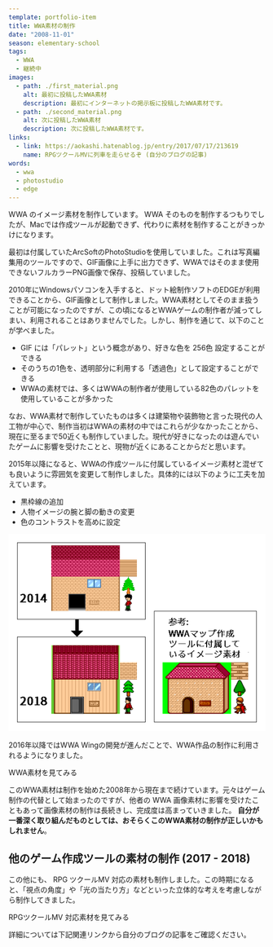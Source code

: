 ```yaml
---
template: portfolio-item
title: WWA素材の制作
date: "2008-11-01"
season: elementary-school
tags:
  - WWA
  - 継続中
images:
  - path: ./first_material.png
    alt: 最初に投稿したWWA素材
    description: 最初にインターネットの掲示板に投稿したWWA素材です。
  - path: ./second_material.png
    alt: 次に投稿したWWA素材
    description: 次に投稿したWWA素材です。
links:
  - link: https://aokashi.hatenablog.jp/entry/2017/07/17/213619
    name: RPGツクールMVに列車を走らせるぞ (自分のブログの記事)
words:
  - wwa
  - photostudio
  - edge
---
```


WWA のイメージ素材を制作しています。 WWA そのものを制作するつもりでしたが、Macでは作成ツールが起動できず、代わりに素材を制作することがきっかけになります。

最初は付属していたArcSoftのPhotoStudioを使用していました。これは写真編集用のツールですので、GIF画像に上手に出力できず、WWAではそのまま使用できないフルカラーPNG画像で保存、投稿していました。

2010年にWindowsパソコンを入手すると、ドット絵制作ソフトのEDGEが利用できることから、GIF画像として制作しました。WWA素材としてそのまま扱うことが可能になったのですが、この頃になるとWWAゲームの制作者が減ってしまい、利用されることはありませんでした。しかし、制作を通じて、以下のことが学べました。

- GIF には「パレット」という概念があり、好きな色を 256色 設定することができる
- そのうちの1色を、透明部分に利用する「透過色」として設定することができる
- WWAの素材では、多くはWWAの制作者が使用している82色のパレットを使用していることが多かった

なお、WWA素材で制作していたものは多くは建築物や装飾物と言った現代の人工物が中心で、制作当初はWWAの素材の中ではこれらが少なかったことから、現在に至るまで50近くも制作していました。現代が好きになったのは遊んでいたゲームに影響を受けたことと、現物が近くにあることからだと思います。

2015年以降になると、WWAの作成ツールに付属しているイメージ素材と混ぜても良いように雰囲気を変更して制作しました。具体的には以下のように工夫を加えています。

- 黒枠線の追加
- 人物イメージの腕と脚の動きの変更
- 色のコントラストを高めに設定

![WWA素材の2015年以降(ここでは2018年)の変化と比較](./wwa_material_adjust_2018.png)

2016年以降ではWWA Wingの開発が進んだことで、WWA作品の制作に利用されるようになりました。

<link-button href="/material/wwa/">WWA素材を見てみる</link-button>

このWWA素材は制作を始めた2008年から現在まで続けています。元々はゲーム制作の代替として始まったのですが、他者の WWA 画像素材に影響を受けたこともあって画像素材の制作は長続きし、完成度は高まっていきました。 **自分が一番深く取り組んだものとしては、おそらくこのWWA素材の制作が正しいかもしれません**。

## 他のゲーム作成ツールの素材の制作 (2017 - 2018)

この他にも、 RPG ツクールMV 対応の素材も制作しました。この時期になると、「視点の角度」や「光の当たり方」などといった立体的な考えを考慮しながら制作してきました。

<link-button href="/material/tkool_mv/">RPGツクールMV 対応素材を見てみる</link-button>

詳細については下記関連リンクから自分のブログの記事をご確認ください。
